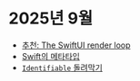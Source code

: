 # 2025년 9월
- [추천: The SwiftUI render loop](review-swiftui-render-loop)
- [Swift의 메타타입](swift-metatype)
- [`Identifiable` 돌려막기](sheet-adhoc-identifiable)